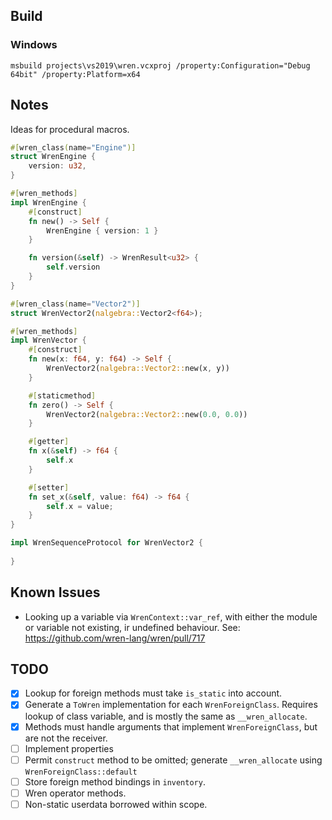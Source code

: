 
## Build

### Windows

```
msbuild projects\vs2019\wren.vcxproj /property:Configuration="Debug 64bit" /property:Platform=x64
```

## Notes

Ideas for procedural macros.

```rust
#[wren_class(name="Engine")]
struct WrenEngine {
    version: u32,
}

#[wren_methods]
impl WrenEngine {
    #[construct]
    fn new() -> Self {
        WrenEngine { version: 1 }
    }

    fn version(&self) -> WrenResult<u32> {
        self.version
    }
}

#[wren_class(name="Vector2")]
struct WrenVector2(nalgebra::Vector2<f64>);

#[wren_methods]
impl WrenVector {
    #[construct]
    fn new(x: f64, y: f64) -> Self {
        WrenVector2(nalgebra::Vector2::new(x, y))
    }

    #[staticmethod]
    fn zero() -> Self {
        WrenVector2(nalgebra::Vector2::new(0.0, 0.0))
    }

    #[getter]
    fn x(&self) -> f64 {
        self.x
    }

    #[setter]
    fn set_x(&self, value: f64) -> f64 {
        self.x = value;
    }
}

impl WrenSequenceProtocol for WrenVector2 {
    
}
```

## Known Issues

- Looking up a variable via `WrenContext::var_ref`, with either the module or variable not existing, ir undefined behaviour. See: https://github.com/wren-lang/wren/pull/717

## TODO

- [x] Lookup for foreign methods must take `is_static` into account.
- [x] Generate a `ToWren` implementation for each `WrenForeignClass`. Requires lookup of class variable, and is mostly the same as `__wren_allocate`.
- [x] Methods must handle arguments that implement `WrenForeignClass`, but are not the receiver. 
- [ ] Implement properties
- [ ] Permit `construct` method to be omitted; generate `__wren_allocate` using `WrenForeignClass::default`
- [ ] Store foreign method bindings in `inventory`.
- [ ] Wren operator methods.
- [ ] Non-static userdata borrowed within scope.
